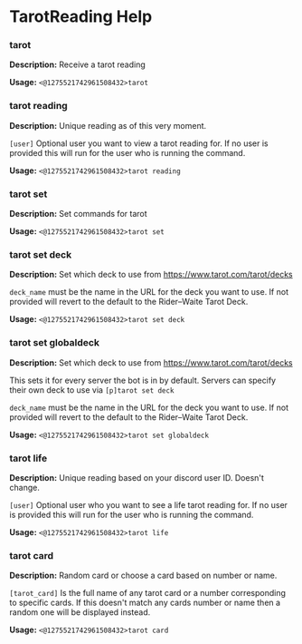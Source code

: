 # TarotReading Help

### tarot

**Description:** Receive a tarot reading

**Usage:** `<@1275521742961508432>tarot`

### tarot reading

**Description:** Unique reading as of this very moment.

`[user]` Optional user you want to view a tarot reading for.
If no user is provided this will run for the user who is running the command.

**Usage:** `<@1275521742961508432>tarot reading`

### tarot set

**Description:** Set commands for tarot

**Usage:** `<@1275521742961508432>tarot set`

### tarot set deck

**Description:** Set which deck to use from https://www.tarot.com/tarot/decks

`deck_name` must be the name in the URL for the deck you want to use.
If not provided will revert to the default to the Rider–Waite Tarot Deck.

**Usage:** `<@1275521742961508432>tarot set deck`

### tarot set globaldeck

**Description:** Set which deck to use from https://www.tarot.com/tarot/decks

This sets it for every server the bot is in by default. Servers
can specify their own deck to use via `[p]tarot set deck`

`deck_name` must be the name in the URL for the deck you want to use.
If not provided will revert to the default to the Rider–Waite Tarot Deck.

**Usage:** `<@1275521742961508432>tarot set globaldeck`

### tarot life

**Description:** Unique reading based on your discord user ID. Doesn't change.

`[user]` Optional user who you want to see a life tarot reading for.
If no user is provided this will run for the user who is running the command.

**Usage:** `<@1275521742961508432>tarot life`

### tarot card

**Description:** Random card or choose a card based on number or name.

`[tarot_card]` Is the full name of any tarot card or a number corresponding to specific cards.
If this doesn't match any cards number or name then a random one will be displayed instead.

**Usage:** `<@1275521742961508432>tarot card`

